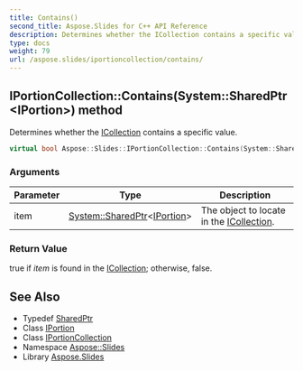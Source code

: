 ```yaml
---
title: Contains()
second_title: Aspose.Slides for C++ API Reference
description: Determines whether the ICollection contains a specific value.
type: docs
weight: 79
url: /aspose.slides/iportioncollection/contains/
---
```

## IPortionCollection::Contains(System::SharedPtr\<IPortion\>) method


Determines whether the [ICollection](../../../system.collections.generic/icollection/) contains a specific value.

```cpp
virtual bool Aspose::Slides::IPortionCollection::Contains(System::SharedPtr<IPortion> item)=0
```


### Arguments

| Parameter | Type | Description |
| --- | --- | --- |
| item | [System::SharedPtr](../../../system/sharedptr/)\<[IPortion](../../iportion/)\> | The object to locate in the [ICollection](../../../system.collections.generic/icollection/). |

### Return Value

true if *item*  is found in the [ICollection](../../../system.collections.generic/icollection/); otherwise, false.

## See Also

* Typedef [SharedPtr](../../../system/sharedptr/)
* Class [IPortion](../../iportion/)
* Class [IPortionCollection](../)
* Namespace [Aspose::Slides](../../)
* Library [Aspose.Slides](../../../)